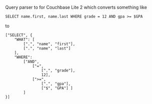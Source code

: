 Query parser to for Couchbase Lite 2 which converts something like
```
SELECT name.first, name.last WHERE grade = 12 AND gpa >= $GPA
```
to
```
["SELECT", {
    "WHAT": [
        [".", "name", "first"],
        [".", "name", "last"]
    ],
    "WHERE":
        ["AND",
            ["=",
                [".", "grade"],
                12],
            [">=",
                [".", "gpa"],
                ["$", "GPA"] ]
        ]
}]
```
